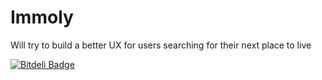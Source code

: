 Immoly
=================================

Will try to build a better UX for users searching for their next place to live


[![Bitdeli Badge](https://d2weczhvl823v0.cloudfront.net/gregory/immoly/trend.png)](https://bitdeli.com/free "Bitdeli Badge")

